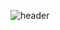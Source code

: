 ![header](https://capsule-render.vercel.app/api?type=transparent&text=Nuclear%20AI%20Cyber&fontAlign=60&desc=ISU%20CEADS%20efforts%20in%20nuclear%20AI%20and%20cybersecurity&descAlignY=90&descAlign=60&fontColor=703DE5)
